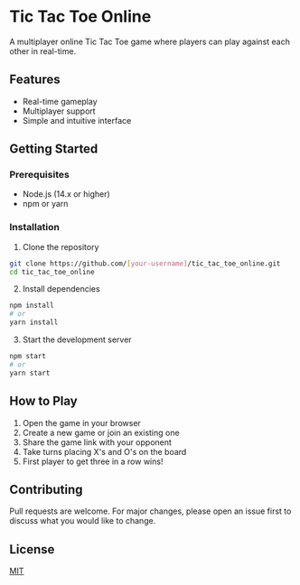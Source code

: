 # Tic Tac Toe Online

A multiplayer online Tic Tac Toe game where players can play against each other in real-time.

## Features

- Real-time gameplay
- Multiplayer support
- Simple and intuitive interface

## Getting Started

### Prerequisites

- Node.js (14.x or higher)
- npm or yarn

### Installation

1. Clone the repository

```bash
git clone https://github.com/[your-username]/tic_tac_toe_online.git
cd tic_tac_toe_online
```

2. Install dependencies

```bash
npm install
# or
yarn install
```

3. Start the development server

```bash
npm start
# or
yarn start
```

## How to Play

1. Open the game in your browser
2. Create a new game or join an existing one
3. Share the game link with your opponent
4. Take turns placing X's and O's on the board
5. First player to get three in a row wins!

## Contributing

Pull requests are welcome. For major changes, please open an issue first to discuss what you would like to change.

## License

[MIT](https://choosealicense.com/licenses/mit/)
